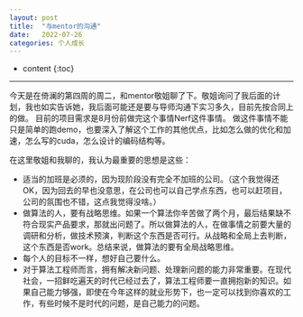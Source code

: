 ```yaml
---
layout: post
title:  "与mentor的沟通"
date:   2022-07-26
categories: 个人成长
---
```

* content
{:toc}

---

今天是在倚澜的第四周的周二，和mentor敬姐聊了下。敬姐询问了我后面的计划，我也如实告诉她，我后面可能还是要与导师沟通下实习多久，目前先按合同上的做。
目前的项目需求是8月份前做完这个事情Nerf这件事情。
做这件事情不能只是简单的跑demo，也要深入了解这个工作的其他优点，比如怎么做的优化和加速，怎么写的cuda，怎么设计的编码结构等。

在这里敬姐和我聊的，我认为最重要的思想是这些：
* 适当的加班是必须的，因为现阶段没有完全不加班的公司。（这个我觉得还OK，因为回去的早也没意思，在公司也可以自己学点东西，也可以赶项目，公司的氛围也不错，这点我觉得没啥。）
* 做算法的人，要有战略思维。如果一个算法你辛苦做了两个月，最后结果缺不符合现实产品要求，那就出问题了。所以做算法的人，在做事情之前要大量的调研和分析，做技术预演，判断这个东西是否可行。从战略和全局上去判断，这个东西是否work。总结来说，做算法的要有全局战略思维。
* 每个人的目标不一样，想好自己要什么。
* 对于算法工程师而言，拥有解决新问题、处理新问题的能力非常重要。在现代社会，一招鲜吃遍天的时代已经过去了，算法工程师要一直拥抱新的知识。如果自己能力够强，即使在今年这样的就业形势下，也一定可以找到你喜欢的工作，有些时候不是时代的问题，是自己能力的问题。